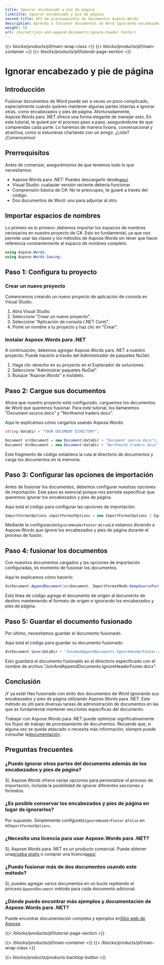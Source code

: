```yaml
---
title: Ignorar encabezado y pie de página
linktitle: Ignorar encabezado y pie de página
second_title: API de procesamiento de documentos Aspose.Words
description: Aprenda a fusionar documentos de Word ignorando encabezados y pies de página usando Aspose.Words para .NET con esta guía paso a paso.
weight: 10
url: /es/net/join-and-append-documents/ignore-header-footer/
---
```


{{< blocks/products/pf/main-wrap-class >}}
{{< blocks/products/pf/main-container >}}
{{< blocks/products/pf/tutorial-page-section >}}

# Ignorar encabezado y pie de página

## Introducción

Fusionar documentos de Word puede ser a veces un poco complicado, especialmente cuando quieres mantener algunas partes intactas e ignorar otras, como encabezados y pies de página. Afortunadamente, Aspose.Words para .NET ofrece una forma elegante de manejar esto. En este tutorial, te guiaré por el proceso paso a paso, asegurándome de que comprendas cada parte. Lo haremos de manera liviana, conversacional y atractiva, como si estuvieras charlando con un amigo. ¿Listo? ¡Comencemos!

## Prerrequisitos

Antes de comenzar, asegurémonos de que tenemos todo lo que necesitamos:

-  Aspose.Words para .NET: Puedes descargarlo desde[aquí](https://releases.aspose.com/words/net/).
- Visual Studio: cualquier versión reciente debería funcionar.
- Comprensión básica de C#: No te preocupes, te guiaré a través del código.
- Dos documentos de Word: uno para adjuntar al otro.

## Importar espacios de nombres

Lo primero es lo primero: debemos importar los espacios de nombres necesarios en nuestro proyecto de C#. Esto es fundamental, ya que nos permite usar las clases y los métodos de Aspose.Words sin tener que hacer referencia constantemente al espacio de nombres completo.

```csharp
using Aspose.Words;
using Aspose.Words.Saving;
```

## Paso 1: Configura tu proyecto

### Crear un nuevo proyecto

Comencemos creando un nuevo proyecto de aplicación de consola en Visual Studio.

1. Abra Visual Studio.
2. Seleccione "Crear un nuevo proyecto".
3. Seleccione "Aplicación de consola (.NET Core)".
4. Ponle un nombre a tu proyecto y haz clic en “Crear”.

### Instalar Aspose.Words para .NET

A continuación, debemos agregar Aspose.Words para .NET a nuestro proyecto. Puede hacerlo a través del Administrador de paquetes NuGet:

1. Haga clic derecho en su proyecto en el Explorador de soluciones.
2. Seleccione "Administrar paquetes NuGet".
3. Busque “Aspose.Words” e instálelo.

## Paso 2: Cargue sus documentos

Ahora que nuestro proyecto está configurado, carguemos los documentos de Word que queremos fusionar. Para este tutorial, los llamaremos "Document source.docx" y "Northwind traders.docx".

Aquí te explicamos cómo cargarlos usando Aspose.Words:

```csharp
string dataDir = "YOUR DOCUMENT DIRECTORY";

Document srcDocument = new Document(dataDir + "Document source.docx");
Document dstDocument = new Document(dataDir + "Northwind traders.docx");
```

Este fragmento de código establece la ruta al directorio de documentos y carga los documentos en la memoria.

## Paso 3: Configurar las opciones de importación

Antes de fusionar los documentos, debemos configurar nuestras opciones de importación. Este paso es esencial porque nos permite especificar que queremos ignorar los encabezados y pies de página.

Aquí está el código para configurar las opciones de importación:

```csharp
ImportFormatOptions importFormatOptions = new ImportFormatOptions { IgnoreHeaderFooter = true };
```

 Mediante la configuración`IgnoreHeaderFooter` a`true`Le estamos diciendo a Aspose.Words que ignore los encabezados y pies de página durante el proceso de fusión.

## Paso 4: fusionar los documentos

Con nuestros documentos cargados y las opciones de importación configuradas, es momento de fusionar los documentos.

Aquí te explicamos cómo hacerlo:

```csharp
dstDocument.AppendDocument(srcDocument, ImportFormatMode.KeepSourceFormatting, importFormatOptions);
```

Esta línea de código agrega el documento de origen al documento de destino manteniendo el formato de origen e ignorando los encabezados y pies de página.

## Paso 5: Guardar el documento fusionado

Por último, necesitamos guardar el documento fusionado. 

Aquí está el código para guardar su documento fusionado:

```csharp
dstDocument.Save(dataDir + "JoinAndAppendDocuments.IgnoreHeaderFooter.docx");
```

Esto guardará el documento fusionado en el directorio especificado con el nombre de archivo "JoinAndAppendDocuments.IgnoreHeaderFooter.docx".

## Conclusión

¡Y ya está! Has fusionado con éxito dos documentos de Word ignorando sus encabezados y pies de página utilizando Aspose.Words para .NET. Este método es útil para diversas tareas de administración de documentos en las que es fundamental mantener secciones específicas del documento.

Trabajar con Aspose.Words para .NET puede optimizar significativamente los flujos de trabajo de procesamiento de documentos. Recuerde que, si alguna vez se queda atascado o necesita más información, siempre puede consultar la[documentación](https://reference.aspose.com/words/net/).

## Preguntas frecuentes

### ¿Puedo ignorar otras partes del documento además de los encabezados y pies de página?

Sí, Aspose.Words ofrece varias opciones para personalizar el proceso de importación, incluida la posibilidad de ignorar diferentes secciones y formatos.

### ¿Es posible conservar los encabezados y pies de página en lugar de ignorarlos?

 Por supuesto. Simplemente configúrelo`IgnoreHeaderFooter` a`false` en el`ImportFormatOptions`.

### ¿Necesito una licencia para usar Aspose.Words para .NET?

 Sí, Aspose.Words para .NET es un producto comercial. Puede obtener una[prueba gratis](https://releases.aspose.com/) o comprar una licencia[aquí](https://purchase.aspose.com/buy).

### ¿Puedo fusionar más de dos documentos usando este método?

 Sí, puedes agregar varios documentos en un bucle repitiendo el proceso.`AppendDocument` método para cada documento adicional.

### ¿Dónde puedo encontrar más ejemplos y documentación de Aspose.Words para .NET?

 Puede encontrar documentación completa y ejemplos en[Sitio web de Aspose](https://reference.aspose.com/words/net/).

{{< /blocks/products/pf/tutorial-page-section >}}

{{< /blocks/products/pf/main-container >}}
{{< /blocks/products/pf/main-wrap-class >}}

{{< blocks/products/products-backtop-button >}}
